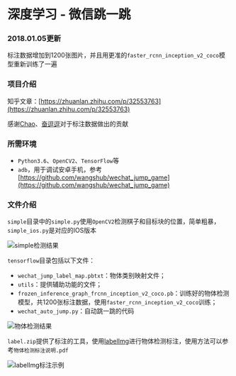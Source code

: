 # 深度学习 - 微信跳一跳

### 2018.01.05更新

标注数据增加到1200张图片，并且用更准的`faster_rcnn_inception_v2_coco`模型重新训练了一遍

### 项目介绍

知乎文章：[https://zhuanlan.zhihu.com/p/32553763](https://zhuanlan.zhihu.com/p/32553763)

感谢[Chao](https://github.com/loveu520)、[奋逗逗](https://github.com/liuzhenhui)对于标注数据做出的贡献

### 所需环境

- `Python3.6`、`OpenCV2`、`TensorFlow`等
- `adb`，用于调试安卓手机，参考[https://github.com/wangshub/wechat_jump_game](https://github.com/wangshub/wechat_jump_game)

### 文件介绍

`simple`目录中的`simple.py`使用`OpenCV2`检测棋子和目标块的位置，简单粗暴，`simple_ios.py`是对应的IOS版本

![simple检测结果](imgs/simple检测结果.gif)
 
`tensorflow`目录包括以下文件：

- `wechat_jump_label_map.pbtxt`：物体类别映射文件；
- `utils`：提供辅助功能的文件；
- `frozen_inference_graph_frcnn_inception_v2_coco.pb`：训练好的物体检测模型，共1200张标注数据，使用`faster_rcnn_inception_v2_coco`训练；
- `wechat_auto_jump.py`：自动跳一跳的代码

![物体检测结果](imgs/物体检测结果.gif)

`label.zip`提供了标注的工具，使用[labelImg](https://github.com/tzutalin/labelImg)进行物体检测标注，使用方法可以参考`物体检测标注说明.pdf`

![labelImg标注示例](imgs/标注示例.png)